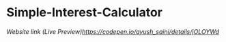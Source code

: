 # Simple-Interest-Calculator

###### Website link (Live Preview)https://codepen.io/ayush_saini/details/jOLOYWd
